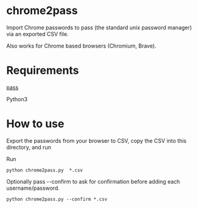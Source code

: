 # chrome2pass

Import Chrome passwords to pass (the standard unix password manager) via an exported CSV file.

Also works for Chrome based browsers (Chromium, Brave).

# Requirements

[pass](https://www.passwordstore.org/)

Python3

# How to use

Export the passwords from your browser to CSV, copy the CSV into this directory, and run

Run 

```python chrome2pass.py  *.csv```

Optionally pass --confirm to ask for confirmation before adding each username/password.

```python chrome2pass.py --confirm *.csv```


